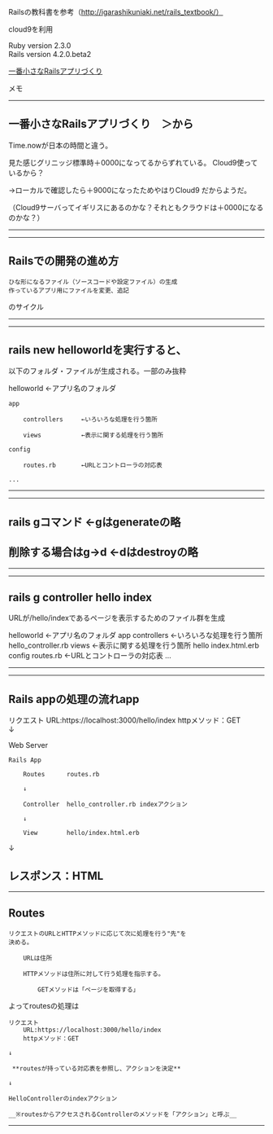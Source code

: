 
Railsの教科書を参考（http://igarashikuniaki.net/rails_textbook/）

cloud9を利用


Ruby version 2.3.0  
Rails version 4.2.0.beta2  


[一番小さなRailsアプリづくり](http://igarashikuniaki.net/rails_textbook/smallest-app.html)


メモ


--------------------------------------------------------------
## 一番小さなRailsアプリづくり　＞から

Time.nowが日本の時間と違う。

見た感じグリニッジ標準時＋0000になってるからずれている。
Cloud9使っているから？

→ローカルで確認したら＋9000になったためやはりCloud9
だからようだ。

（Cloud9サーバってイギリスにあるのかな？それともクラウドは＋0000になるのかな？）

---------------------------------------------------------------



---------------------------------------------------------------
## Railsでの開発の進め方

    ひな形になるファイル（ソースコードや設定ファイル）の生成  
    作っているアプリ用にファイルを変更、追記  
のサイクル

---------------------------------------------------------------



---------------------------------------------------------------
## rails new helloworldを実行すると、
以下のフォルダ・ファイルが生成される。一部のみ抜粋

helloworld              ←アプリ名のフォルダ

    app
    
        controllers     ←いろいろな処理を行う箇所
        
        views           ←表示に関する処理を行う箇所
        
    config
    
        routes.rb       ←URLとコントローラの対応表
        
    ...
    
----------------------------------------------------------------



----------------------------------------------------------------
## rails gコマンド     ←gはgenerateの略

## 削除する場合はg→d   ←dはdestroyの略

----------------------------------------------------------------



----------------------------------------------------------------
## rails g controller hello index

URLが/hello/indexであるページを表示するためのファイル群を生成

helloworld              ←アプリ名のフォルダ
    app
        controllers     ←いろいろな処理を行う箇所
            hello_controller.rb
        views           ←表示に関する処理を行う箇所
            hello
                index.html.erb
    config
        routes.rb       ←URLとコントローラの対応表
    ...
    
----------------------------------------------------------------



----------------------------------------------------------------
## Rails appの処理の流れapp

リクエスト
    URL:https://localhost:3000/hello/index
    httpメソッド：GET  
↓  

Web Server

    Rails App
    
        Routes      routes.rb  
        
        ↓
        
        Controller  hello_controller.rb indexアクション  
        
        ↓  
        
        View        hello/index.html.erb  

↓  

レスポンス：HTML
-----------------------------------------------------------------



-----------------------------------------------------------------
## Routes

    リクエストのURLとHTTPメソッドに応じて次に処理を行う"先"を
    決める。
    
        URLは住所
        
        HTTPメソッドは住所に対して行う処理を指示する。

            GETメソッドは「ページを取得する」
        
よってroutesの処理は

    リクエスト  
        URL:https://localhost:3000/hello/index  
        httpメソッド：GET  
        
    ↓
    
     **routesが持っている対応表を参照し、アクションを決定**
     
    ↓
    
    HelloControllerのindexアクション
    
    __※routesからアクセスされるControllerのメソッドを「アクション」と呼ぶ__
    
----------------------------------------------------------------
    
    

